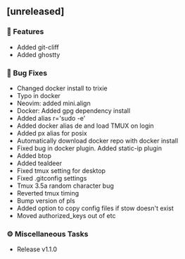 ## [unreleased]

### 🚀 Features

- Added git-cliff
- Added ghostty

### 🐛 Bug Fixes

- Changed docker install to trixie
- Typo in docker
- Neovim: added mini.align
- Docker: Added gpg dependency install
- Added alias r='sudo -e'
- Added docker alias de and load TMUX on login
- Added px alias for posix
- Automatically download docker repo with docker install
- Fixed bug in docker plugin. Added static-ip plugin
- Added btop
- Added tealdeer
- Fixed tmux setting for desktop
- Fixed .gitconfig settings
- Tmux 3.5a random character bug
- Reverted tmux timing
- Bump version of pls
- Added option to copy config files if stow doesn't exist
- Moved authorized_keys out of etc

### ⚙️ Miscellaneous Tasks

- Release v1.1.0
